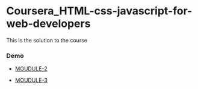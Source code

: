 # Coursera_HTML-css-javascript-for-web-developers

This is the solution to the course

### Demo
* [MOUDULE-2](https://ashabhatta.github.io/coursera_HTML-css-javascript-for-web-developers/module2-solution/)

* [MOUDULE-3](https://ashabhatta.github.io/coursera_HTML-css-javascript-for-web-developers/module3-solution/)